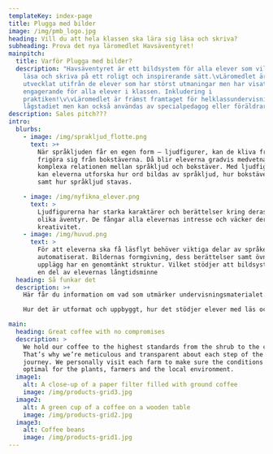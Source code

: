 ```yaml
---
templateKey: index-page
title: Plugga med bilder
image: /img/pmb_logo.jpg
heading: Vill du att hela klassen ska lära sig läsa och skriva?
subheading: Prova det nya läromedlet Havsäventyret!
mainpitch:
  title: Varför Plugga med bilder?
  description: "Havsäventyret är ett bildsystem för alla elever som vill lära sig
    läsa och skriva på ett roligt och inspirerande sätt.\vLäromedlet är
    utvecklat utifrån de elever som har störst utmaningar men har visat sig lika
    engagerande för alla elever i klassen. Inkludering i
    praktiken!\v\vLäromedlet är främst framtaget för helklassundervisning på
    lågstadiet men kan också användas av specialpedagog eller föräldrar.\n"
description: Sales pitch???
intro:
  blurbs:
    - image: /img/sprakljud_flotte.png
      text: >+
        När språkljuden får en egen form – ljudfigurer, kan de kliva fram och
        frigöra sig från bokstäverna. Då blir eleverna gradvis medvetna den
        komplexa relationen mellan språkljud och bokstäver. Med ljudfigurerna
        kan eleverna utforska hur ord bildas av språkljud, hur bokstäver uttalas
        samt hur språkljud stavas.

    - image: /img/nyfikna_elever.png
      text: >
        Ljudfigurerna har starka karaktärer och berättelser kring deras liv och
        olika äventyr. De fångar alla elevernas intresse och väcker deras
        kreativitet. 
    - image: /img/huvud.png
      text: >
        För att eleverna ska få läsflyt behöver viktiga delar av språket vara
        automatiserat. Bildernas formgivning, dess berättelser samt övningarnas
        upplägg har en genomtänkt struktur. Vilket stödjer att bildsystemet blir
        en del av elevernas långtidsminne
  heading: Så funkar det
  description: >+
    Här får du information om vad som utmärker undervisningsmaterialet.

    Hur det är utformat och uppbyggt, hur det stödjer elever med läs och skrivsvårigheter samt koppling till forskning. Du får också tips och råd kring hur du använder undervisningsmaterialet i klassrummet.

main:
  heading: Great coffee with no compromises
  description: >
    We hold our coffee to the highest standards from the shrub to the cup.
    That’s why we’re meticulous and transparent about each step of the coffee’s
    journey. We personally visit each farm to make sure the conditions are
    optimal for the plants, farmers and the local environment.
  image1:
    alt: A close-up of a paper filter filled with ground coffee
    image: /img/products-grid3.jpg
  image2:
    alt: A green cup of a coffee on a wooden table
    image: /img/products-grid2.jpg
  image3:
    alt: Coffee beans
    image: /img/products-grid1.jpg
---
```

